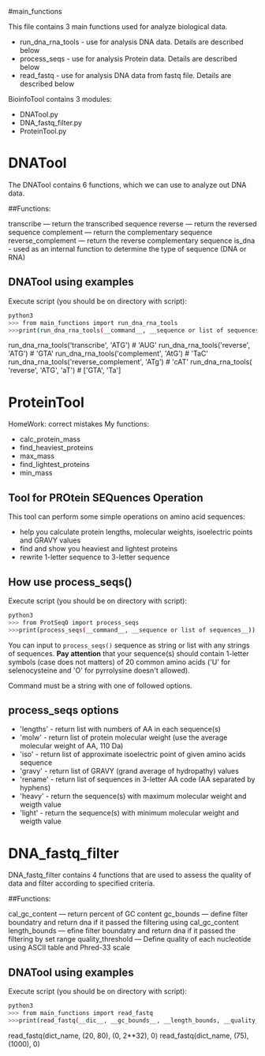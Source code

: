 #main_functions

This file contains 3 main functions used for analyze biological data.

* run_dna_rna_tools - use for analysis DNA data. Details are described below 
* process_seqs - use for analysis Protein data. Details are described below 
* read_fastq - use for analysis DNA data from fastq file. Details are described below 

BioinfoTool contains 3 modules:

* DNATool.py
* DNA_fastq_filter.py
* ProteinTool.py

# DNATool

The DNATool contains 6 functions, which we can use to analyze out DNA data. 

##Functions:

transcribe — return the transcribed sequence
reverse — return the reversed sequence
complement — return the complementary sequence
reverse_complement — return the reverse complementary sequence
is_dna - used as an internal function to determine the type of sequence (DNA or RNA)

## DNATool using examples

Execute script (you should be on directory with script):
```bash
python3
>>> from main_functions import run_dna_rna_tools
>>>print(run_dna_rna_tools(__command__, __sequence or list of sequences__))
```

run_dna_rna_tools('transcribe', 'ATG') # 'AUG'
run_dna_rna_tools('reverse', 'ATG') # 'GTA'
run_dna_rna_tools('complement', 'AtG') # 'TaC'
run_dna_rna_tools('reverse_complement', 'ATg') # 'cAT'
run_dna_rna_tools( 'reverse', 'ATG', 'aT') # ['GTA', 'Ta']

# ProteinTool

HomeWork: correct mistakes 
My functions:
* calc_protein_mass
* find_heaviest_proteins
* max_mass
* find_lightest_proteins
* min_mass

## Tool for PROtein SEQuences Operation

This tool can perform some simple operations on amino acid sequences:
* help you calculate protein lengths, molecular weights, isoelectric points and GRAVY values
* find and show you heaviest and lightest proteins
* rewrite 1-letter sequence to 3-letter sequence

## How use process_seqs()
Execute script (you should be on directory with script):
```bash
python3
>>> from ProtSeqO import process_seqs
>>>print(process_seqs(__command__, __sequence or list of sequences__))
```

You can input to `process_seqs()` sequence as string or list with any strings of sequences. __Pay attention__ that your sequence(s) should contain 1-letter symbols (case does not matters) of 20 common amino acids ('U' for selenocysteine and 'O' for pyrrolysine doesn't allowed).

Command must be a string with one of followed options.

## process_seqs options
* 'lengths' - return list with numbers of AA in each sequence(s)
* 'molw' - return list of protein molecular weight (use the average molecular weight of AA, 110 Da)
* 'iso' - return list of approximate isoelectric point of given amino acids sequence
* 'gravy' - return list of GRAVY (grand average of hydropathy) values
* 'rename' - return list of sequences in 3-letter AA code (AA separated by hyphens)
* 'heavy' - return the sequence(s) with maximum molecular weight and weigth value
* 'light' - return the sequence(s) with minimum molecular weight and weigth value

# DNA_fastq_filter

DNA_fastq_filter contains 4 functions that are used to assess the quality of data and filter according to specified criteria.

##Functions:

cal_gc_content — return percent of GC content
gc_bounds — define filter boundatry and return dna if it passed the filtering using cal_gc_content
length_bounds — efine filter boundatry and return dna if it passed the filtering by set range
quality_threshold — Define quality of each nucleotide using ASCII table and Phred-33 scale


## DNATool using examples

Execute script (you should be on directory with script):
```bash
python3
>>> from main_functions import read_fastq
>>>print(read_fastq(__dic__, __gc_bounds__, __length_bounds, __quality__))
```

read_fastq(dict_name, (20, 80), (0, 2**32), 0) 
read_fastq(dict_name, (75), (1000), 0) 
